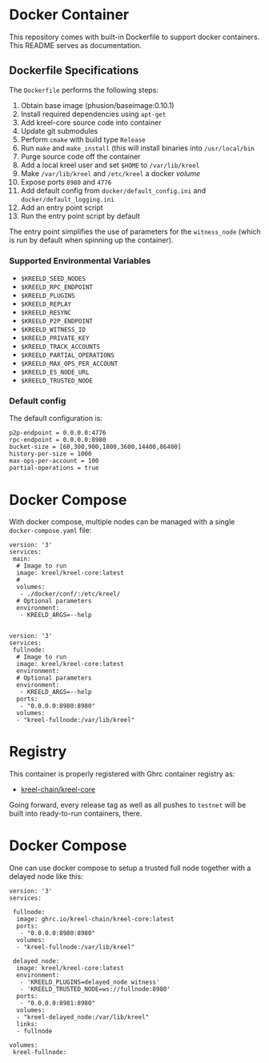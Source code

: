 # Docker Container

This repository comes with built-in Dockerfile to support docker
containers. This README serves as documentation.

## Dockerfile Specifications

The `Dockerfile` performs the following steps:

1. Obtain base image (phusion/baseimage:0.10.1)
2. Install required dependencies using `apt-get`
3. Add kreel-core source code into container
4. Update git submodules
5. Perform `cmake` with build type `Release`
6. Run `make` and `make_install` (this will install binaries into `/usr/local/bin`
7. Purge source code off the container
8. Add a local kreel user and set `$HOME` to `/var/lib/kreel`
9. Make `/var/lib/kreel` and `/etc/kreel` a docker *volume*
10. Expose ports `8980` and `4776`
11. Add default config from `docker/default_config.ini` and
    `docker/default_logging.ini`
12. Add an entry point script
13. Run the entry point script by default

The entry point simplifies the use of parameters for the `witness_node`
(which is run by default when spinning up the container).

### Supported Environmental Variables

* `$KREELD_SEED_NODES`
* `$KREELD_RPC_ENDPOINT`
* `$KREELD_PLUGINS`
* `$KREELD_REPLAY`
* `$KREELD_RESYNC`
* `$KREELD_P2P_ENDPOINT`
* `$KREELD_WITNESS_ID`
* `$KREELD_PRIVATE_KEY`
* `$KREELD_TRACK_ACCOUNTS`
* `$KREELD_PARTIAL_OPERATIONS`
* `$KREELD_MAX_OPS_PER_ACCOUNT`
* `$KREELD_ES_NODE_URL`
* `$KREELD_TRUSTED_NODE`

### Default config

The default configuration is:

    p2p-endpoint = 0.0.0.0:4776
    rpc-endpoint = 0.0.0.0:8980
    bucket-size = [60,300,900,1800,3600,14400,86400]
    history-per-size = 1000
    max-ops-per-account = 100
    partial-operations = true

# Docker Compose

With docker compose, multiple nodes can be managed with a single
`docker-compose.yaml` file:

    version: '3'
    services:
     main:
      # Image to run
      image: kreel/kreel-core:latest
      #
      volumes:
       - ./docker/conf/:/etc/kreel/
      # Optional parameters
      environment:
       - KREELD_ARGS=--help


    version: '3'
    services:
     fullnode:
      # Image to run
      image: kreel/kreel-core:latest
      environment:
      # Optional parameters
      environment:
       - KREELD_ARGS=--help
      ports:
       - "0.0.0.0:8980:8980"
      volumes:
      - "kreel-fullnode:/var/lib/kreel"


# Registry

This container is properly registered with Ghrc container registry as:

* [kreel-chain/kreel-core](ghcr.io/kreel-chain/kreel-core)

Going forward, every release tag as well as all pushes to `testnet`
will be built into ready-to-run containers, there.

# Docker Compose

One can use docker compose to setup a trusted full node together with a
delayed node like this:

```
version: '3'
services:

 fullnode:
  image: ghrc.io/kreel-chain/kreel-core:latest
  ports:
   - "0.0.0.0:8980:8980"
  volumes:
  - "kreel-fullnode:/var/lib/kreel"

 delayed_node:
  image: kreel/kreel-core:latest
  environment:
   - 'KREELD_PLUGINS=delayed_node witness'
   - 'KREELD_TRUSTED_NODE=ws://fullnode:8980'
  ports:
   - "0.0.0.0:8981:8980"
  volumes:
  - "kreel-delayed_node:/var/lib/kreel"
  links:
  - fullnode

volumes:
 kreel-fullnode:
```

